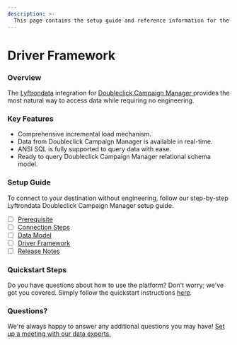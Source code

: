 ```yaml
---
description: >-
  This page contains the setup guide and reference information for the Doubleclick Campaign Manager source connector.
---
```


# Driver Framework

### Overview

The [Lyftrondata](https://www.lyftrondata.com/) integration for [Doubleclick Campaign Manager](https://www.lyftrondata.com/integration/doubleclick-campaign-manager/)[ ](https://www.lyftrondata.com/integration/doubleclick-campaign-manager/)provides the most natural way to access data while requiring no engineering.

### Key Features

* Comprehensive incremental load mechanism.
* Data from Doubleclick Campaign Manager is available in real-time.&#x20;
* ANSI SQL is fully supported to query data with ease.
* Ready to query Doubleclick Campaign Manager relational schema model.

### Setup Guide

To connect to your destination without engineering, follow our step-by-step Lyftrondata Doubleclick Campaign Manager setup guide.

* [ ] [Prerequisite](../../marketing-analytics/doubleclick-campaign-manager/prerequisite.md)
* [ ] [Connection Steps](../../marketing-analytics/doubleclick-campaign-manager/connection-steps.md)
* [ ] [Data Model](../../marketing-analytics/doubleclick-campaign-manager/data-model/)
* [ ] [Driver Framework](../../marketing-analytics/doubleclick-campaign-manager/driver-framework/)
* [ ] [Release Notes](../../marketing-analytics/doubleclick-campaign-manager/release-notes.md)

### Quickstart Steps

Do you have questions about how to use the platform? Don't worry; we've got you covered. Simply follow the quickstart instructions [here](../../../quickstart-steps.md).

### Questions? <a href="#questions" id="questions"></a>

We're always happy to answer any additional questions you may have! [Set up a meeting with our data experts.](https://www.lyftrondata.com/book-a-meeting/)


